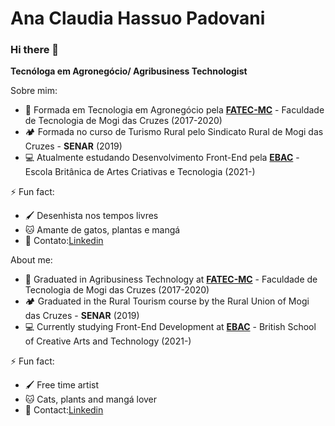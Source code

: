# Ana Claudia Hassuo Padovani

### Hi there 👋

**Tecnóloga em Agronegócio/ Agribusiness Technologist**

Sobre mim:
* 🌱 Formada em Tecnologia em Agronegócio pela [**FATEC-MC**](https://www.fatecmogidascruzes.com.br/) - Faculdade de Tecnologia de Mogi das Cruzes (2017-2020) 
* 🏕️ Formada no curso de Turismo Rural pelo Sindicato Rural de Mogi das Cruzes - **SENAR** (2019)
* 💻 Atualmente estudando Desenvolvimento Front-End pela [**EBAC**](https://ebaconline.com.br/) - Escola Britânica de Artes Criativas e Tecnologia (2021-)

⚡ Fun fact:
* 🖌️ Desenhista nos tempos livres<br>
* 🐱 Amante de gatos, plantas e mangá<br>
* 💬 Contato:[Linkedin](https://www.linkedin.com/in/ana-claudia-hassuo-padovani-743298181/)

About me:
* 🌱 Graduated in Agribusiness Technology at [**FATEC-MC**](https://www.fatecmogidascruzes.com.br/) - Faculdade de Tecnologia de Mogi das Cruzes (2017-2020)
* 🏕️ Graduated in the Rural Tourism course by the Rural Union of Mogi das Cruzes - **SENAR** (2019)
* 💻 Currently studying Front-End Development at [**EBAC**](https://ebaconline.com.br/) - British School of Creative Arts and Technology (2021-)

⚡ Fun fact:
* 🖌️ Free time artist<br>
* 🐱 Cats, plants and mangá lover<br>
* 💬 Contact:[Linkedin](https://www.linkedin.com/in/ana-claudia-hassuo-padovani-743298181/)
